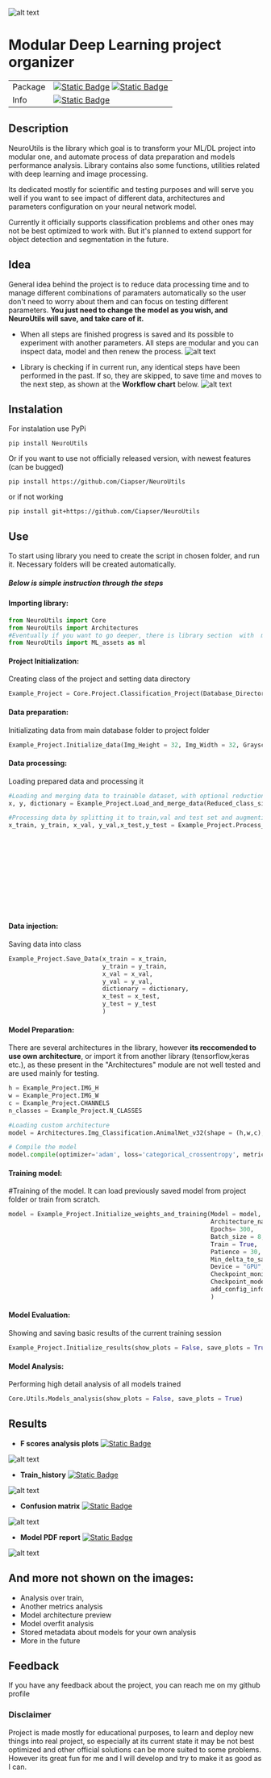 
![alt text](https://github.com/Ciapser/NeuroUtils/blob/main/ReadMe_files/Logo_with_name.svg?raw=true)
# Modular Deep Learning project organizer





|           |          |
| :-------- | :------- |
| Package   | [![Static Badge](https://img.shields.io/badge/GitHub_Version-0.2.2-purple)](https://github.com/Ciapser/NeuroUtils) [![Static Badge](https://img.shields.io/badge/PyPi%20Version-0.2.3-blue)](https://pypi.org/project/NeuroUtils/)|
| Info      | [![Static Badge](https://img.shields.io/badge/License-Apache%202.0-green)](https://github.com/Ciapser/NeuroUtils/blob/main/LICENSE.txt)|



## Description
NeuroUtils is the library which goal is to transform your ML/DL project into modular one, and automate process of data preparation and models performance analysis. Library contains also some functions, utilities related with deep learning and image processing.

Its dedicated mostly for scientific and testing purposes and will serve you well if you want to see impact of different data, architectures and parameters configuration on your neural network model.

Currently it officially supports classification problems and other ones may not be best optimized to work with. But it's planned to extend support for object detection and segmentation in the future.


## Idea

General idea behind the project is to reduce data processing time and to manage different combinations of paramaters automatically so the user don't need to worry about them and can focus on testing different parameters. 
**You just need to change the model as you wish, and NeuroUtils will save, and take care of it.**

- When all steps are finished progress is saved and its possible to experiment with another parameters. All steps are modular and you can inspect data, model and then renew the process.
![alt text](https://github.com/Ciapser/NeuroUtils/blob/main/ReadMe_files/FlowChart_reduced_size.png?raw=true)

- Library is checking if in current run, any identical steps have been performed in the past. If so, they are skipped, to save time and moves to the next step, as shown at the **Workflow chart** below.
![alt text](https://github.com/Ciapser/NeuroUtils/blob/main/ReadMe_files/Workflow.jpg?raw=true)


## Instalation

For instalation use PyPi
```
pip install NeuroUtils
```
Or if you want to use not officially released version, with newest features (can be bugged)
```
pip install https://github.com/Ciapser/NeuroUtils
```
or if not working
```
pip install git+https://github.com/Ciapser/NeuroUtils
```
## Use
To start using library you need to create the script in chosen folder, and run it. Necessary folders will be created automatically. 
##### Below is simple instruction through the steps

#### **Importing library**:
```python
from NeuroUtils import Core
from NeuroUtils import Architectures
#Eventually if you want to go deeper, there is library section  with  more basic functions:
from NeuroUtils import ML_assets as ml
```

#### **Project Initialization**:
Creating class of the project and setting data directory
```python
Example_Project = Core.Project.Classification_Project(Database_Directory = "Your\DataBase\Folder")
```

#### **Data preparation**:
Initializating data from main database folder to project folder 
```python
Example_Project.Initialize_data(Img_Height = 32, Img_Width = 32, Grayscale = False)
```

#### **Data processing**:
Loading prepared data and processing it
```python
#Loading and merging data to trainable dataset, with optional reduction of the size class
x, y, dictionary = Example_Project.Load_and_merge_data(Reduced_class_size= None)

#Processing data by splitting it to train,val and test set and augmenting
x_train, y_train, x_val, y_val,x_test,y_test = Example_Project.Process_data(X = x,
                                                                            Y = y,
                                                                            Val_split = 0.1,
                                                                            Test_split = 0.1,
                                                                            DataSet_multiplier = 1,
                                                                            DataType = "float32",
                                                                            FlipRotate = False,
                                                                            RandBright = False,
                                                                            Gaussian_noise = False,
                                                                            Denoise = False,
                                                                            Contour = False
                                                                            )
```
    
#### **Data injection**:
Saving data into class
```python
Example_Project.Save_Data(x_train = x_train,
                          y_train = y_train,
                          x_val = x_val,
                          y_val = y_val,
                          dictionary = dictionary,
                          x_test = x_test,
                          y_test = y_test
                          )
```   

#### **Model Preparation**:
There are several architectures in the library, however **its reccomended to use own architecture**, or import it from another library (tensorflow,keras etc.), as these present in the "Architectures" module are not well tested and are used mainly for testing.
```python
h = Example_Project.IMG_H
w = Example_Project.IMG_W
c = Example_Project.CHANNELS
n_classes = Example_Project.N_CLASSES

#Loading custom architecture
model = Architectures.Img_Classification.AnimalNet_v32(shape = (h,w,c), n_classes =  n_classes)

# Compile the model
model.compile(optimizer='adam', loss='categorical_crossentropy', metrics=['accuracy'])
```    

#### **Training model**:
#Training of the model. It can load previously saved model from project folder or train from scratch.
```python
model = Example_Project.Initialize_weights_and_training(Model = model,
                                                        Architecture_name = 'AnimalNet_v32',
                                                        Epochs= 300,
                                                        Batch_size = 8,
                                                        Train = True,
                                                        Patience = 30,
                                                        Min_delta_to_save = 0.001,
                                                        Device = "GPU",
                                                        Checkpoint_monitor = "val_loss",
                                                        Checkpoint_mode = "min",
                                                        add_config_info = None
                                                        )
```  
    
#### **Model Evaluation**:
Showing and saving basic results of the current training session
```python
Example_Project.Initialize_results(show_plots = False, save_plots = True, Evaluate = False)
```    

#### **Model Analysis**:
Performing high detail analysis of all models trained
```python
Core.Utils.Models_analysis(show_plots = False, save_plots = True)
```  
## Results
- **F scores analysis plots** [![Static Badge](https://img.shields.io/badge/Full_HD-F_scores_analysis-green)](https://github.com/Ciapser/NeuroUtils/blob/main/ReadMe_files/F_scores.png)

![alt text](https://github.com/Ciapser/NeuroUtils/blob/main/ReadMe_files/F_scores_reduced_size.png?raw=true)

- **Train_history** [![Static Badge](https://img.shields.io/badge/Full_HD-Train_History-green)](https://github.com/Ciapser/NeuroUtils/blob/main/ReadMe_files/Train_history.png)

![alt text](https://github.com/Ciapser/NeuroUtils/blob/main/ReadMe_files/Train_history_reduced_size.png?raw=true)

- **Confusion matrix** [![Static Badge](https://img.shields.io/badge/Full_HD-Conf_Matrix-green)](https://github.com/Ciapser/NeuroUtils/blob/main/ReadMe_files/Confusion_matrix.png)

![alt text](https://github.com/Ciapser/NeuroUtils/blob/main/ReadMe_files/Confusion_matrix_reduced_size.png?raw=true)

- **Model PDF report** [![Static Badge](https://img.shields.io/badge/Full_HD-PDF_Report-green)](https://github.com/Ciapser/NeuroUtils/blob/main/ReadMe_files/Model_preview.png)

![alt text](https://github.com/Ciapser/NeuroUtils/blob/main/ReadMe_files/Model_preview_reduced_size.png?raw=true)

## **And more not shown on the images**:
- Analysis over train,
- Another metrics analysis
- Model architecture preview
- Model overfit analysis
- Stored metadata about models for your own analysis
- More in the future




## Feedback

If you have any feedback about the project, you can reach me on my github profile


### Disclaimer
Project is made mostly for educational purposes, to learn and deploy new things into real project, so especially at its current state it may be not best optimized and other official solutions can be more suited to some problems. However its great fun for me and I will develop and try to make it as good as I can.
